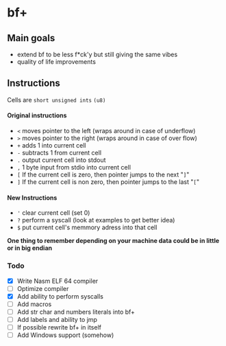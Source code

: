 # bf+

## Main goals
- extend bf to be less f*ck'y but still giving the same vibes
- quality of life improvements


## Instructions
Cells are `short unsigned ints` `(u8)`
#### Original instructions

- `<` moves pointer to the left (wraps around in case of underflow)
- `>` moves pointer to the right (wraps around in case of over flow)
- `+` adds 1 into current cell
- `-` subtracts 1 from current cell
- `.` output current cell into stdout
- `,` 1 byte input from stdio into current cell
- `[` If the current cell is zero, then pointer jumps to the next "`]`"
- `]` If the current cell is non zero, then pointer jumps to the last "`[`"

#### New Instructions

- `'` clear current cell (set 0)
- `?` perform a syscall (look at examples to get better idea)
- `$` put current cell's memmory adress into that cell

**One thing to remember depending on your machine data could be in little or in big endian**

### Todo
- [x] Write Nasm ELF 64 compiler
- [ ] Optimize compiler
- [x] Add ability to perform syscalls
- [ ] Add macros
- [ ] Add str char and numbers literals into bf+
- [ ] Add labels and ability to jmp
- [ ] If possible rewrite bf+ in itself
- [ ] Add Windows support (somehow)